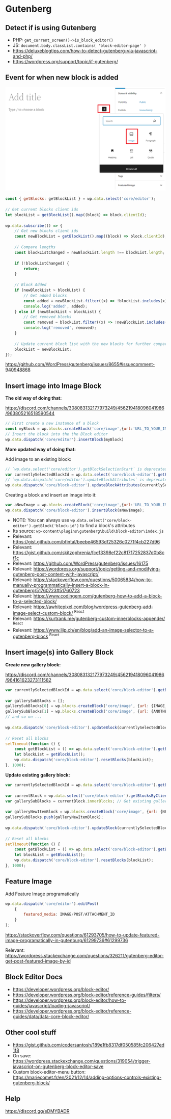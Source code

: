 # Gutenberg

## Detect if is using Gutenberg

- PHP: `get_current_screen()->is_block_editor()`
- JS: `document.body.classList.contains( 'block-editor-page' )`
- https://deluxeblogtips.com/how-to-detect-gutenberg-via-javascript-and-php/
- https://wordpress.org/support/topic/if-gutenberg/

## Event for when new block is added

![](/Illustrations/Gutenberg_add_block.PNG)

```js
const { getBlocks: getBlockList } = wp.data.select('core/editor');

// Get current blocks client ids
let blockList = getBlockList().map((block) => block.clientId);

wp.data.subscribe(() => {
	// Get new blocks client ids
	const newBlockList = getBlockList().map((block) => block.clientId);

	// Compare lengths
	const blockListChanged = newBlockList.length !== blockList.length;

	if (!blockListChanged) {
		return;
	}

	// Block Added
	if (newBlockList > blockList) {
		// Get added blocks
		const added = newBlockList.filter((x) => !blockList.includes(x));
		console.log('added', added);
	} else if (newBlockList < blockList) {
		// Get removed blocks
		const removed = blockList.filter((x) => !newBlockList.includes(x));
		console.log('removed', removed);
	}

	// Update current block list with the new blocks for further comparison
	blockList = newBlockList;
});
```

https://github.com/WordPress/gutenberg/issues/8655#issuecomment-940948868

## Insert image into Image Block

**The old way of doing that:**

https://discord.com/channels/308083132177973249/456219418096041986/963805216518590544

```js
// First create a new instance of a block
const myBlock = wp.blocks.createBlock('core/image',{url:'URL_TO_YOUR_IMAGE'});
// Insert the block into the the Block editor
wp.data.dispatch('core/editor').insertBlock(myBlock)
```

**More updated way of doing that:**

Add image to an existing block:
```js
// `wp.data.select('core/editor').getBlockSelectionStart` is deprecated since version 5.3
var currentlySelectedBlockId = wp.data.select('core/block-editor').getBlockSelectionStart();
// `wp.data.dispatch('core/editor').updateBlockAttributes` is deprecated since version 5.3
wp.data.dispatch('core/block-editor').updateBlockAttributes(currentlySelectedBlockId, {url:'URL_TO_YOUR_IMAGE'});
```

Creating a block and insert an image into it:
```js
var aNewImage = wp.blocks.createBlock('core/image',{url:'URL_TO_YOUR_IMAGE'});
wp.data.dispatch('core/block-editor').insertBlock(aNewImage);
```

- NOTE: You can always use `wp.data.select('core/block-editor').getBlock('block-id')` to find a block's attributes
- Its source: `wp-content\plugins\gutenberg\build\block-editor\index.js`
- Relevant: https://gist.github.com/bfintal/beebe46593df25326c0271f4cb227d96
- Relevant: https://gist.github.com/skitzophrenia/fce13398ef22c81717252837d0b8cf1c
- Relevant: https://github.com/WordPress/gutenberg/issues/16175
- Relevant: https://wordpress.org/support/topic/getting-and-modifying-gutenberg-post-content-with-javascript/
- Relevant: https://stackoverflow.com/questions/50065834/how-to-manually-programmatically-insert-a-block-in-gutenberg/51760723#51760723
- Relevant: https://www.codingem.com/gutenberg-how-to-add-a-block-to-a-selected-block/
- Relevant: https://awhitepixel.com/blog/wordpress-gutenberg-add-image-select-custom-block/ <sup>React</sup>
- Relevant: https://kurtrank.me/gutenberg-custom-innerblocks-appender/ <sup>React</sup>
- Relevant: https://www.liip.ch/en/blog/add-an-image-selector-to-a-gutenberg-block <sup>React</sup>

## Insert image(s) into Gallery Block

**Create new gallery block:**

https://discord.com/channels/308083132177973249/456219418096041986/964161623273111582

```js
var currentlySelectedBlockId = wp.data.select('core/block-editor').getBlockSelectionStart();

var gallerySubBlocks = [];
gallerySubBlocks[0] = wp.blocks.createBlock('core/image', {url: {IMAGE_URL}});
gallerySubBlocks[1] = wp.blocks.createBlock('core/image', {url: {ANOTHER_IMAGE_URL}});
// and so on ...

wp.data.dispatch('core/block-editor').updateBlock(currentlySelectedBlockId, {innerBlocks: gallerySubBlocks});

// Reset all blocks
setTimeout(function () {
	const getBlockList = () => wp.data.select('core/block-editor').getBlocks();
	let blockList = getBlockList();
	wp.data.dispatch('core/block-editor').resetBlocks(blockList);
}, 1000);
```

**Update existing gallery block:**

```js
var currentlySelectedBlockId = wp.data.select('core/block-editor').getBlockSelectionStart();

var currentBlock = wp.data.select('core/block-editor').getBlocksByClientId(currentlySelectedBlockId)[0];
var gallerySubBlocks = currentBlock.innerBlocks; // Get existing gallery blocks

var galleryNewItemBlock = wp.blocks.createBlock('core/image', {url: {NEW_IMAGE_URL}});
gallerySubBlocks.push(galleryNewItemBlock);

wp.data.dispatch('core/block-editor').updateBlock(currentlySelectedBlockId, {innerBlocks: gallerySubBlocks});

// Reset all blocks
setTimeout(function () {
	const getBlockList = () => wp.data.select('core/block-editor').getBlocks();
	let blockList = getBlockList();
	wp.data.dispatch('core/block-editor').resetBlocks(blockList);
}, 1000);
```

## Feature Image

Add Feature Image programatically

```js
wp.data.dispatch('core/editor').editPost(
	{
		featured_media: IMAGE/POST/ATTACHMENT_ID
	}
);
```

https://stackoverflow.com/questions/61293705/how-to-update-featured-image-programatically-in-gutenburg/61299736#61299736

Relevant: https://wordpress.stackexchange.com/questions/326211/gutenberg-editor-get-post-featured-image-by-id

## Block Editor Docs

- https://developer.wordpress.org/block-editor/
- https://developer.wordpress.org/block-editor/reference-guides/filters/
- https://developer.wordpress.org/block-editor/how-to-guides/javascript/loading-javascript/
- https://developer.wordpress.org/block-editor/reference-guides/data/data-core-block-editor/

## Other cool stuff

- https://gist.github.com/codersantosh/189e1fb8317df050585fc206427ed1f8
- On save: https://wordpress.stackexchange.com/questions/319054/trigger-javascript-on-gutenberg-block-editor-save
- Custom block-editor-menu button: https://mariecomet.fr/en/2021/12/14/adding-options-controls-existing-gutenberg-block/

## Help

https://discord.gg/eDMYBADR
